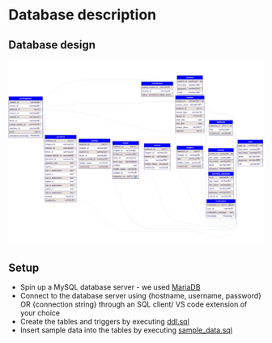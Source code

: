 # Database description

## Database design 
![ER diagram](https://github.com/adipai/edugrid/blob/main/db/ER_diagram.png)

## Setup 
* Spin up a MySQL database server - we used [MariaDB](https://mariadb.org/)
* Connect to the database server using {hostname, username, password} OR {connection string} through an SQL client/ VS code extension of your choice
* Create the tables and triggers by executing [ddl.sql](https://github.com/adipai/edugrid/blob/main/db/ddl.sql)
* Insert sample data into the tables by executing [sample_data.sql](https://github.com/adipai/edugrid/blob/main/db/sample_data.sql)
